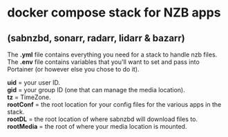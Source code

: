 # docker compose stack for NZB apps
## (sabnzbd, sonarr, radarr, lidarr & bazarr)

The **.yml** file contains everything you need for a stack to handle nzb files.<br />
The **.env** file contains variables that you'll want to set and pass into Portainer (or however else you chose to do it).<br />

**uid** = your user ID.<br />
**gid** = your group ID (one that can manage the media location).<br />
**tz** = TimeZone.<br />
**rootConf** = the root location for your config files for the various apps in the stack.<br />
**rootDL** = the root location of where sabnzbd will download files to.<br />
**rootMedia** = the root of where your media location is mounted.

